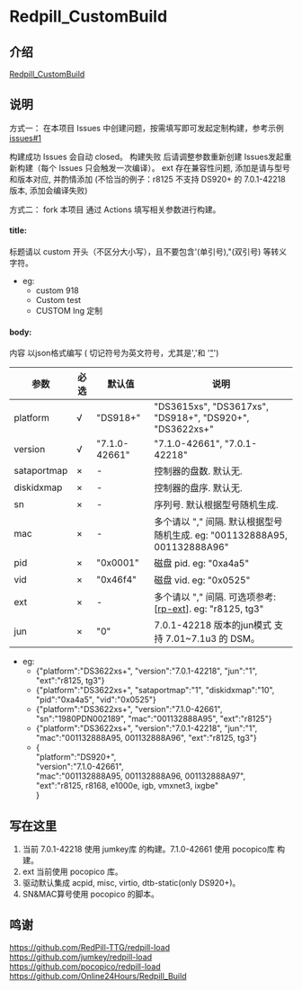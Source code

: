 # Redpill_CustomBuild

## 介绍  
[Redpill_CustomBuild](https://github.com/wjz304/Redpill_CustomBuild)

## 说明  
方式一：
在本项目 Issues 中创建问题，按需填写即可发起定制构建，参考示例[issues#1](https://github.com/wjz304/Redpill_CustomBuild/issues/1)  

构建成功 Issues 会自动 closed。
构建失败 后请调整参数重新创建 Issues发起重新构建（每个 Issues 只会触发一次编译）。
ext 存在兼容性问题, 添加是请与型号和版本对应, 并酌情添加 (不恰当的例子：r8125 不支持 DS920+ 的 7.0.1-42218 版本, 添加会编译失败)


方式二： 
fork 本项目 通过 Actions 填写相关参数进行构建。

#### title:
标题请以 custom 开头（不区分大小写），且不要包含'(单引号),"(双引号) 等转义字符。
- eg:
  - custom 918
  - Custom test
  - CUSTOM Ing 定制
  
#### body:
内容 以json格式编写 ( 切记符号为英文符号，尤其是'[,]()'和 '["]()')

参数        | 必选  |    默认值   | 说明  
------------|------|-------------|---------
platform    | √    |"DS918+"     | "DS3615xs", "DS3617xs", "DS918+", "DS920+", "DS3622xs+"  
version     | √    |"7.1.0-42661"| "7.1.0-42661", "7.0.1-42218" 
sataportmap | ×    |-            | 控制器的盘数. 默认无.  
diskidxmap  | ×    |-            | 控制器的盘序. 默认无.  
sn          | ×    |-            | 序列号. 默认根据型号随机生成.  
mac         | ×    |-            | 多个请以 "," 间隔. 默认根据型号随机生成. eg: "001132888A95, 001132888A96"  
pid         | ×    |"0x0001"     | 磁盘 pid. eg: "0xa4a5"  
vid         | ×    |"0x46f4"     | 磁盘 vid. eg: "0x0525"  
ext         | ×    |-            | 多个请以 "," 间隔. 可选项参考: [[rp-ext](https://raw.githubusercontent.com/pocopico/rp-ext/main/exts)]. eg: "r8125, tg3"
jun         | ×    |"0"          | 7.0.1-42218 版本的jun模式 支持 7.01~7.1u3 的 DSM。

- eg:
  - {"platform":"DS3622xs+", "version":"7.0.1-42218", "jun":"1", "ext":"r8125, tg3"}
  - {"platform":"DS3622xs+", "sataportmap":"1", "diskidxmap":"10", "pid":"0xa4a5", "vid":"0x0525"}
  - {"platform":"DS3622xs+", "version":"7.1.0-42661", "sn":"1980PDN002189", "mac":"001132888A95", "ext":"r8125"}
  - {"platform":"DS3622xs+", "version":"7.0.1-42218", "jun":"1", "mac":"001132888A95, 001132888A96", "ext":"r8125, tg3"}
  - {  
      "platform":"DS920+",  
      "version":"7.1.0-42661",  
      "mac":"001132888A95, 001132888A96, 001132888A97",  
      "ext":"r8125, r8168, e1000e, igb, vmxnet3, ixgbe"  
    }  

## 写在这里
1. 当前 7.0.1-42218 使用 jumkey库 的构建。7.1.0-42661 使用 pocopico库 构建。
2. ext 当前使用 pocopico 库。
3. 驱动默认集成 acpid, misc, virtio, dtb-static(only DS920+)。
4. SN&MAC算号使用 pocopico 的脚本。




## 鸣谢
https://github.com/RedPill-TTG/redpill-load  
https://github.com/jumkey/redpill-load  
https://github.com/pocopico/redpill-load  
https://github.com/Online24Hours/Redpill_Build  

